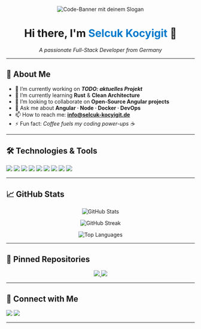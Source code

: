 <p align="center">
  <img src="https://raw.githubusercontent.com/Seldir193/Seldir193/main/assets/header.svg"
       alt="Code-Banner mit deinem Slogan">
</p>

<h1 align="center">
  Hi there, I'm <span style="color:#007ACC">Selcuk Kocyigit</span> 👋
</h1>

<p align="center">
  <em>A passionate Full-Stack Developer from Germany</em>
</p>

---

## 🌟 About Me

- 🔭 I’m currently working on **_TODO: aktuelles Projekt_**
- 🌱 I’m currently learning **Rust** & **Clean Architecture**
- 👯 I’m looking to collaborate on **Open-Source Angular projects**
- 💬 Ask me about **Angular&nbsp;· Node&nbsp;· Docker · DevOps**
- 📫 How to reach me: **info@selcuk-kocyigit.de**
- ⚡ Fun fact: *Coffee fuels my coding power-ups ☕*

---

## 🛠️ Technologies & Tools

<!-- Wähle nur die Badges, die wirklich dein Profil widerspiegeln -->
<p>
  <img src="https://img.shields.io/badge/-HTML5-E34F26?style=flat&logo=html5&logoColor=white"/>
  <img src="https://img.shields.io/badge/-CSS3-1572B6?style=flat&logo=css3&logoColor=white"/>
  <img src="https://img.shields.io/badge/-JavaScript-F7DF1E?style=flat&logo=javascript&logoColor=black"/>
  <img src="https://img.shields.io/badge/-TypeScript-2F74C0?style=flat&logo=typescript&logoColor=white"/>
  <img src="https://img.shields.io/badge/-Angular-DD0031?style=flat&logo=angular&logoColor=white"/>
  <img src="https://img.shields.io/badge/-Python-3776AB?style=flat&logo=python&logoColor=white"/>
  <img src="https://img.shields.io/badge/-Django-092E20?style=flat&logo=django&logoColor=white"/>
  <img src="https://img.shields.io/badge/-Docker-2496ED?style=flat&logo=docker&logoColor=white"/>
  <img src="https://img.shields.io/badge/-Git-F05032?style=flat&logo=git&logoColor=white"/>
</p>

---

## 📈 GitHub Stats

<p align="center">
  <!-- Gesamt-Stats -->
  <img src="https://github-readme-stats.vercel.app/api?username=Seldir193&show_icons=true&hide=prs&theme=default"
       alt="GitHub Stats"/>
</p>

<p align="center">
  <!-- Commit-Streak -->
  <img src="https://github-readme-streak-stats.herokuapp.com/?user=Seldir193&theme=default"
       alt="GitHub Streak"/>
</p>

<p align="center">
  <!-- Top Sprachen -->
  <img src="https://github-readme-stats.vercel.app/api/top-langs/?username=Seldir193&layout=compact&theme=default"
       alt="Top Languages"/>
</p>

---

## 📌 Pinned Repositories


<p align="center">
  <a href="https://github.com/Seldir193/REPO1">
    <img src="https://github-readme-stats.vercel.app/api/pin/?username=Seldir193&repo=REPO1" />
  </a>
  <a href="https://github.com/Seldir193/REPO2">
    <img src="https://github-readme-stats.vercel.app/api/pin/?username=Seldir193&repo=REPO2" />
  </a>
</p>

---

## 🤝 Connect with Me

<p>
  <a https://www.linkedin.com/in/kocyigit-selcuk-2933aa219/">
    <img src="https://img.shields.io/badge/-LinkedIn-0A66C2?style=flat&logo=linkedin&logoColor=white"/>
  </a>
  <a href="mailto:info@selcuk-kocyigit.de">
    <img src="https://img.shields.io/badge/-Email-D14836?style=flat&logo=gmail&logoColor=white"/>
  </a>
</p>

---

